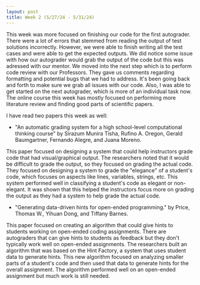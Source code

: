 ```yaml
---
layout: post
title: Week 2 (5/27/24 - 5/31/24)
---
```


This week was more focused on finishing our code for the first autograder. There were a lot of errors that stemmed from reading the output of test solutions incorrectly. However, we were able to finish writing all the test cases and were able to get the expected outputs. We did notice some issue with how our autograder would grab the output of the code but this was adressed with our mentor. We moved into the next step which is to perform code review with our Professors. They gave us comments regarding formatting and potential bugs that we had to address. It's been going back and forth to make sure we grab all issues with our code. Also, I was able to get started on the next autograder, which is more of an individual task now. The online course this week has mostly focused on performing more literature review and finding good parts of scientific papers. 

I have read two papers this week as well: 
- "An automatic grading system for a high school-level computational thinking course" by Sirazum Munira Tisha, Rufino A. Oregon, Gerald Baumgartner, Fernando Alegre, and Juana Moreno.

This paper focused on designing a system that could help instructors grade code that had visual/graphical output. The researchers noted that it would be difficult to grade the output, so they focused on grading the actual code. They focused on designing a system to grade the "elegance" of a student's code, which focuses on aspects like lines, variables, strings, etc. This system performed well in classifying a student's code as elegant or non-elegant. It was shown that this helped the instructors focus more on grading the output as they had a system to help grade the actual code. 

- "Generating data-driven hints for open-ended programming." by Price, Thomas W., Yihuan Dong, and Tiffany Barnes.

This paper focused on creating an algorithm that could give hints to students working on open-ended coding assignments. There are autograders that can give hints to students as feedback but they don't typically work well on open-ended assignments. The researchers built an algorithm that was based on the Hint Factory, a system that uses student data to generate hints. This new algorithm focused on analyzing smaller parts of a student's code and then used that data to generate hints for the overall assignment. The algorithm performed well on an open-ended assignment but much work is still needed. 

